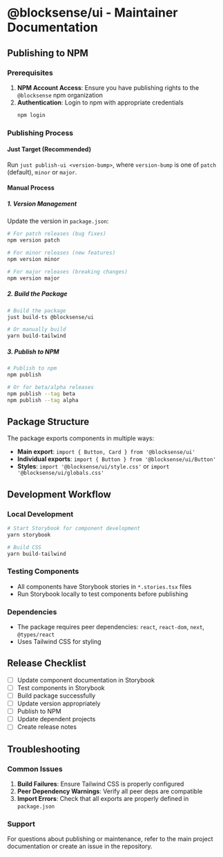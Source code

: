 # @blocksense/ui - Maintainer Documentation

## Publishing to NPM

### Prerequisites

1. **NPM Account Access**: Ensure you have publishing rights to the `@blocksense` npm organization
2. **Authentication**: Login to npm with appropriate credentials
   ```bash
   npm login
   ```

### Publishing Process

#### Just Target (Recommended)

Run `just publish-ui <version-bump>`, where `version-bump` is one of `patch` (default), `minor` or `major`.

#### Manual Process

##### 1. Version Management

Update the version in `package.json`:

```bash
# For patch releases (bug fixes)
npm version patch

# For minor releases (new features)
npm version minor

# For major releases (breaking changes)
npm version major
```

##### 2. Build the Package

```bash
# Build the package
just build-ts @blocksense/ui

# Or manually build
yarn build-tailwind
```

##### 3. Publish to NPM

```bash
# Publish to npm
npm publish

# Or for beta/alpha releases
npm publish --tag beta
npm publish --tag alpha
```

## Package Structure

The package exports components in multiple ways:

- **Main export**: `import { Button, Card } from '@blocksense/ui'`
- **Individual exports**: `import { Button } from '@blocksense/ui/Button'`
- **Styles**: `import '@blocksense/ui/style.css'` or `import '@blocksense/ui/globals.css'`

## Development Workflow

### Local Development

```bash
# Start Storybook for component development
yarn storybook

# Build CSS
yarn build-tailwind
```

### Testing Components

- All components have Storybook stories in `*.stories.tsx` files
- Run Storybook locally to test components before publishing

### Dependencies

- The package requires peer dependencies: `react`, `react-dom`, `next`, `@types/react`
- Uses Tailwind CSS for styling

## Release Checklist

- [ ] Update component documentation in Storybook
- [ ] Test components in Storybook
- [ ] Build package successfully
- [ ] Update version appropriately
- [ ] Publish to NPM
- [ ] Update dependent projects
- [ ] Create release notes

## Troubleshooting

### Common Issues

1. **Build Failures**: Ensure Tailwind CSS is properly configured
2. **Peer Dependency Warnings**: Verify all peer deps are compatible
3. **Import Errors**: Check that all exports are properly defined in `package.json`

### Support

For questions about publishing or maintenance, refer to the main project documentation or create an issue in the repository.
